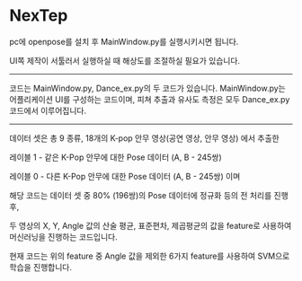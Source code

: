 # NexTep

pc에 openpose를 설치 후 MainWindow.py를 실행시키시면 됩니다.

UI쪽 제작이 서툴러서 실행하실 때 해상도를 조절하실 필요가 있습니다.

---------------------------------------------------------

코드는 MainWindow.py, Dance_ex.py의 두 코드가 있습니다. MainWindow.py는 어플리케이션 UI를 구성하는 코드이며, 피쳐 추출과 유사도 측정은 모두 Dance_ex.py 코드에서 이루어집니다.

----------------------------------------------------------

데이터 셋은 총 9 종류, 18개의 K-pop 안무 영상(공연 영상, 안무 영상) 에서 추출한

레이블 1 - 같은 K-Pop 안무에 대한 Pose 데이터 (A, B - 245쌍)

레이블 0 - 다른 K-Pop 안무에 대한 Pose 데이터 (A, B - 245쌍) 이며


해당 코드는 데이터 셋 중 80% (196쌍)의 Pose 데이터에 정규화 등의 전 처리를 진행 후,

두 영상의 X, Y, Angle 값의 산술 평균, 표준편차, 제곱평균의 값을 feature로 사용하여 머신러닝을 진행하는 코드입니다.

현재 코드는 위의 feature 중 Angle 값을 제외한 6가지 feature를 사용하여 SVM으로 학습을 진행합니다. 


